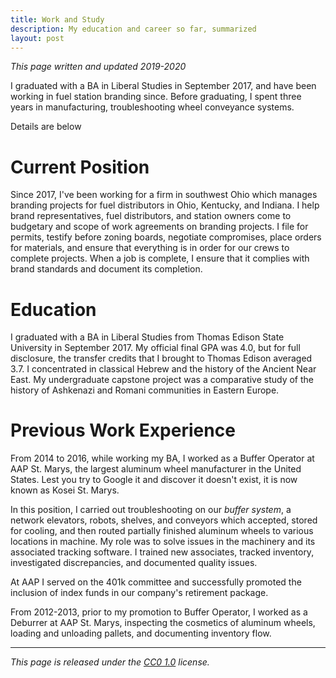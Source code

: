 ```yaml
---
title: Work and Study
description: My education and career so far, summarized
layout: post
---
```


_This page written and updated 2019-2020_

I graduated with a BA in Liberal Studies in September 2017, and have been working in fuel station branding since. Before graduating, I spent three years in manufacturing, troubleshooting wheel conveyance systems.

Details are below

# Current Position

Since 2017, I've been working for a firm in southwest Ohio which manages branding projects for fuel distributors in Ohio, Kentucky, and Indiana. I help brand representatives, fuel distributors, and station owners come to budgetary and scope of work agreements on branding projects. I file for permits, testify before zoning boards, negotiate compromises, place orders for materials, and ensure that everything is in order for our crews to complete projects. When a job is complete, I ensure that it complies with brand standards and document its completion.

# Education

I graduated with a BA in Liberal Studies from Thomas Edison State University in September 2017. My official final GPA was 4.0, but for full disclosure, the transfer credits that I brought to Thomas Edison averaged 3.7. I concentrated in classical Hebrew and the history of the Ancient Near East. My undergraduate capstone project was a comparative study of the history of Ashkenazi and Romani communities in Eastern Europe.

# Previous Work Experience

From 2014 to 2016, while working my BA, I worked as a Buffer Operator at AAP St. Marys, the largest aluminum wheel manufacturer in the United States. Lest you try to Google it and discover it doesn't exist, it is now known as Kosei St. Marys.

In this position, I carried out troubleshooting on our *buffer system*, a network elevators, robots, shelves, and conveyors which accepted, stored for cooling, and then routed partially finished aluminum wheels to various locations in machine. My role was to solve issues in the machinery and its associated tracking software. I trained new associates, tracked inventory, investigated discrepancies, and documented quality issues.

At AAP I served on the 401k committee and successfully promoted the inclusion of index funds in our company's retirement package.

From 2012-2013, prior to my promotion to Buffer Operator, I worked as a Deburrer at AAP St. Marys, inspecting the cosmetics of aluminum wheels, loading and unloading pallets, and documenting inventory flow.

---

_This page is released under the [CC0 1.0](https://creativecommons.org/publicdomain/zero/1.0/) license._

